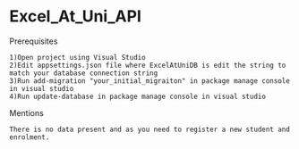 # Excel_At_Uni_API

Prerequisites

    1)Open project using Visual Studio
    2)Edit appsettings.json file where ExcelAtUniDB is edit the string to match your database connection string
    3)Run add-migration "your_initial_migraiton" in package manage console in visual studio
    4)Run update-database in package manage console in visual studio

Mentions 

    There is no data present and as you need to register a new student and enrolment.
